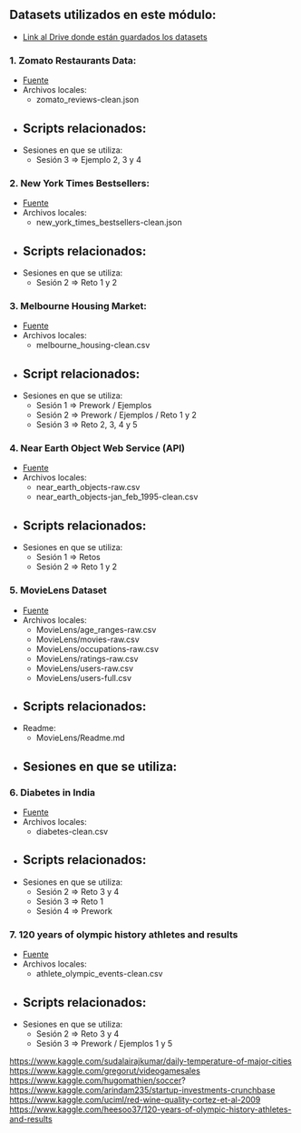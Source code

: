 ## Datasets utilizados en este módulo:

- [Link al Drive donde están guardados los datasets](https://drive.google.com/drive/u/1/folders/1oXUNacyjuHpGBkmESnKIDA5s03UnS8Vg)

### 1. Zomato Restaurants Data:

- [Fuente](https://www.kaggle.com/shrutimehta/zomato-restaurants-data)
- Archivos locales:
  - zomato_reviews-clean.json
- Scripts relacionados:
  - 
- Sesiones en que se utiliza:
  - Sesión 3 => Ejemplo 2, 3 y 4
  
### 2. New York Times Bestsellers:

- [Fuente](https://www.kaggle.com/cmenca/new-york-times-hardcover-fiction-best-sellers)
- Archivos locales:
  - new_york_times_bestsellers-clean.json
- Scripts relacionados:
  - 
- Sesiones en que se utiliza:
  - Sesión 2 => Reto 1 y 2
  
### 3. Melbourne Housing Market:

- [Fuente](https://www.kaggle.com/anthonypino/melbourne-housing-market)
- Archivos locales:
  - melbourne_housing-clean.csv
- Script relacionados:
  - 
- Sesiones en que se utiliza:
  - Sesión 1 => Prework / Ejemplos
  - Sesión 2 => Prework / Ejemplos / Reto 1 y 2
  - Sesión 3 => Reto 2, 3, 4 y 5
  
### 4. Near Earth Object Web Service (API)

- [Fuente](https://api.nasa.gov/)
- Archivos locales:
  - near_earth_objects-raw.csv
  - near_earth_objects-jan_feb_1995-clean.csv
- Scripts relacionados:
  - 
- Sesiones en que se utiliza:
  - Sesión 1 => Retos
  - Sesión 2 => Reto 1 y 2
  
### 5. MovieLens Dataset

- [Fuente](http://files.grouplens.org/datasets/movielens)
- Archivos locales:
  - MovieLens/age_ranges-raw.csv
  - MovieLens/movies-raw.csv
  - MovieLens/occupations-raw.csv
  - MovieLens/ratings-raw.csv
  - MovieLens/users-raw.csv
  - MovieLens/users-full.csv
- Scripts relacionados:
  - 
- Readme:
  - MovieLens/Readme.md
- Sesiones en que se utiliza:
  - 
  
### 6. Diabetes in India

- [Fuente](https://www.kaggle.com/uciml/pima-indians-diabetes-database)
- Archivos locales:
  - diabetes-clean.csv
- Scripts relacionados:
  - 
- Sesiones en que se utiliza:
  - Sesión 2 => Reto 3 y 4
  - Sesión 3 => Reto 1
  - Sesión 4 => Prework
  
### 7. 120 years of olympic history athletes and results

- [Fuente](https://www.kaggle.com/heesoo37/120-years-of-olympic-history-athletes-and-results)
- Archivos locales:
  - athlete_olympic_events-clean.csv
- Scripts relacionados:
  - 
- Sesiones en que se utiliza:
  - Sesión 2 => Reto 3 y 4
  - Sesión 3 => Prework / Ejemplos 1 y 5
  
https://www.kaggle.com/sudalairajkumar/daily-temperature-of-major-cities
https://www.kaggle.com/gregorut/videogamesales
https://www.kaggle.com/hugomathien/soccer?
https://www.kaggle.com/arindam235/startup-investments-crunchbase
https://www.kaggle.com/uciml/red-wine-quality-cortez-et-al-2009
https://www.kaggle.com/heesoo37/120-years-of-olympic-history-athletes-and-results